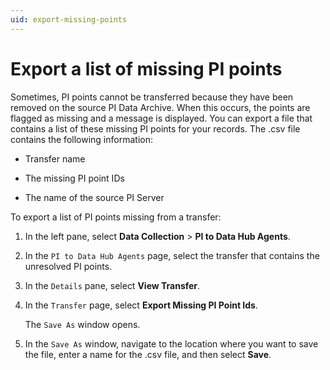 ```yaml
---
uid: export-missing-points
---
```


# Export a list of missing PI points

Sometimes, PI points cannot be transferred because they have been removed on the source PI Data Archive. When this occurs, the points are flagged as missing and a message is displayed. You can export a file that contains a list of these missing PI points for your records. The .csv file contains the following information:

- Transfer name

- The missing PI point IDs

- The name of the source PI Server

To export a list of PI points missing from a transfer:

1. In the left pane, select **Data Collection** > **PI to Data Hub Agents**.

1. In the `PI to Data Hub Agents` page, select the transfer that contains the unresolved PI points.
 
1. In the `Details` pane, select **View Transfer**.

1. In the `Transfer` page, select **Export Missing PI Point Ids**.

   The `Save As` window opens.

1. In the `Save As` window, navigate to the location where you want to save the file, enter a name for the .csv file, and then select **Save**.
